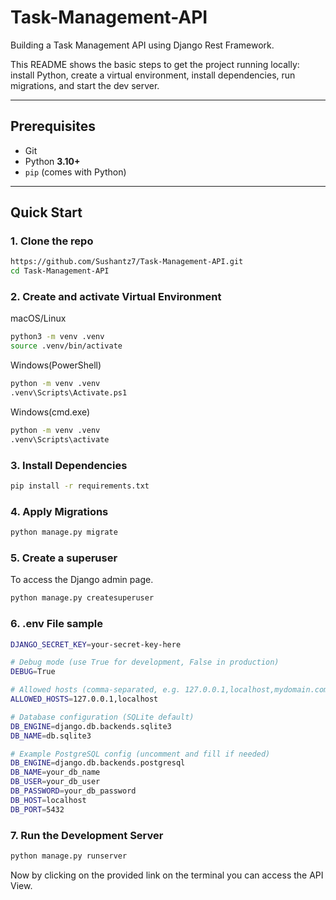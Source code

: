 # Task-Management-API
Building a Task Management API using Django Rest Framework.

This README shows the basic steps to get the project running locally: install Python, create a virtual environment, install dependencies, run migrations, and start the dev server.

---

## Prerequisites
- Git
- Python **3.10+**
- `pip` (comes with Python)

---

## Quick Start

### 1. Clone the repo
```bash
https://github.com/Sushantz7/Task-Management-API.git
cd Task-Management-API
```

### 2. Create and activate Virtual Environment
macOS/Linux

```bash
python3 -m venv .venv
source .venv/bin/activate
```

Windows(PowerShell)
```bash
python -m venv .venv
.venv\Scripts\Activate.ps1
```

Windows(cmd.exe)
```bash
python -m venv .venv
.venv\Scripts\activate
```

### 3. Install Dependencies
```bash
pip install -r requirements.txt
```

### 4. Apply Migrations
```bash
python manage.py migrate
```

### 5. Create a superuser
To access the Django admin page.
```bash
python manage.py createsuperuser
```

### 6. .env File sample 
```bash
DJANGO_SECRET_KEY=your-secret-key-here

# Debug mode (use True for development, False in production)
DEBUG=True

# Allowed hosts (comma-separated, e.g. 127.0.0.1,localhost,mydomain.com)
ALLOWED_HOSTS=127.0.0.1,localhost

# Database configuration (SQLite default)
DB_ENGINE=django.db.backends.sqlite3
DB_NAME=db.sqlite3

# Example PostgreSQL config (uncomment and fill if needed)
DB_ENGINE=django.db.backends.postgresql
DB_NAME=your_db_name
DB_USER=your_db_user
DB_PASSWORD=your_db_password
DB_HOST=localhost
DB_PORT=5432

```
### 7. Run the Development Server
```bash
python manage.py runserver
```
Now by clicking on the provided link on the terminal you can access the API View.
